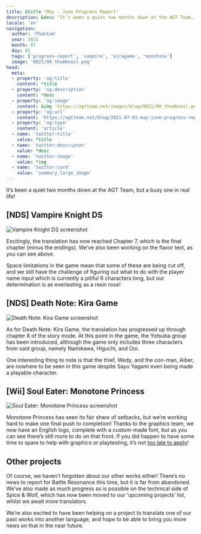 ```yaml
---
title: &title "May - June Progress Report"
description: &desc "It’s been a quiet two months down at the AGT Team, but a busy one in real life!"
locale: 'en'
navigation:
  author: 'Phantom'
  year: 2021
  month: 07
  day: 01
  tags: ['progress-report', 'vampire', 'kiragame', 'monotone']
  image: '0021/00_thumbnail.png'
head:
  meta:
  - property: 'og:title'
    content: *title
  - property: 'og:description'
    content: *desc
  - property: 'og:image'
    content: &img 'https://agtteam.net/images/blog/0021/00_thumbnail.png'
  - property: 'og:url'
    content: 'https://agtteam.net/blog/2021-07-01-may-june-progress-report'
  - property: 'og:type'
    content: 'article'
  - name: 'twitter:title'
    value: *title
  - name: 'twitter:descripton'
    value: *desc
  - name: 'twitter:image'
    value: *img
  - name: 'twitter:card'
    value: 'summary_large_image'
---
```


It’s been a quiet two months down at the AGT Team, but a busy one in real life!

## \[NDS\] Vampire Knight DS

![Vampire Knight DS screenshot](/images/blog/0021/655517290846208000_0.png)

Excitingly, the translation has now reached Chapter 7, which is the final chapter (minus the endings). We’ve also been working on the flavor text, as you can see above.

Space limitations in the game mean that some of these are being cut off, and we still have the challenge of figuring out what to do with the player name input which is currently a pitiful 6 characters long, but our determination is as everlasting as a resin rose!


## \[NDS\] Death Note: Kira Game

![Death Note: Kira Game screenshot](/images/blog/0021/655517290846208000_1.png)

As for Death Note: Kira Game, the translation has progressed up through chapter 8 of the story mode. At this point in the game, the Yotsuba group has been introduced, although the game only includes three characters from said group, namely Namikawa, Higuchi, and Ooi.

One interesting thing to note is that the thief, Wedy, and the con-man, Aiber, are nowhere to be seen in this game despite Sayu Yagami even being made a playable character.  


## \[Wii\] Soul Eater: Monotone Princess

![Soul Eater: Monotone Princess screenshot](/images/blog/0021/655517290846208000_2.png)

Monotone Princess has seen its fair share of setbacks, but we’re working hard to make one final push to completion! Thanks to the graphics team, we now have an English logo, complete with a custom-made font, but as you can see there’s still more to do on that front. If you did happen to have some time to spare to help with graphics or playtesting, it’s not [too late to apply](https://discord.com/invite/UUF7Zbm)!


## Other projects

Of course, we haven’t forgotten about our other works either! There’s no news to report for Battle Resonance this time, but it is far from abandoned. We’ve also made as much progress as is possible on the technical side of Spice & Wolf, which has now been moved to our ‘upcoming projects’ list, whilst we await more translators.

We’re also excited to have been helping on a project to translate one of our past works into another language, and hope to be able to bring you more news on that in the near future.
